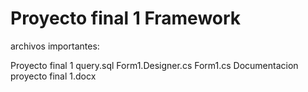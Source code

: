 # Proyecto final 1 Framework
archivos importantes:

Proyecto final 1 query.sql
Form1.Designer.cs
Form1.cs
Documentacion proyecto final 1.docx
